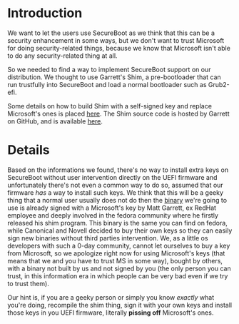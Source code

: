 # Introduction #

We want to let the users use SecureBoot as we think that this can be a security enhancement in some ways, but we don't want to trust Microsoft for doing security-related things, because we know that Microsoft isn't able to do any security-related thing at all.

So we needed to find a way to implement SecureBoot support on our distribution.
We thought to use Garrett's Shim, a pre-bootloader that can run trustfully into SecureBoot and load a normal bootloader such as Grub2-efi.

Some details on how to build Shim with a self-signed key and replace Microsoft's ones is placed [here](http://www.rodsbooks.com/efi-bootloaders/secureboot.html).
The Shim source code is hosted by Garrett on GitHub, and is available [here](https://github.com/mjg59/shim).

# Details #

Based on the informations we found, there's no way to install extra keys on SecureBoot without user intervention directly on the UEFI firmware and unfortunately there's not even a common way to do so, assumed that our firmware _has_ a way to install such keys. We think that this will be a geeky thing that a normal user usually does not do then the [binary](http://www.codon.org.uk/~mjg59/shim-signed/) we're going to use is already signed with a Microsoft's key by Matt Garrett, ex RedHat employee and deeply involved in the fedora community where he firstly released his shim program. This binary is the same you can find on fedora, while Canonical and Novell decided to buy their own keys so they can easily sign new binaries without third parties intervention. We, as a little os developers with such a 0-day community, cannot let ourselves to buy a key from Microsoft, so we apologize right now for using Microsoft's keys (that means that we and you have to trust MS in some way), bought by others, with a binary not built by us and not signed by you (the only person you can trust, in this information era in which people can be very bad even if we try to trust them).

Our hint is, if you are a geeky person or simply you know _exactly_ what you're doing, recompile the shim thing, sign it with your own keys and install those keys in you UEFI firmware, literally **pissing off** Microsoft's ones.